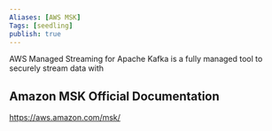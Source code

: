 ```yaml
---
Aliases: [AWS MSK]
Tags: [seedling]
publish: true
---
```


AWS Managed Streaming for Apache Kafka is a fully managed tool to securely stream data with 

## Amazon MSK Official Documentation

https://aws.amazon.com/msk/
